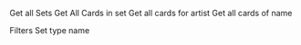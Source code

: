 Get all Sets
Get All Cards in set
Get all cards for artist
Get all cards of name

Filters
	Set
		type
		name
		